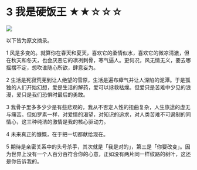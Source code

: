 # 3 我是硬饭王 ★★☆☆☆

![](3%20%E6%88%91%E6%98%AF%E7%A1%AC%E9%A5%AD%E7%8E%8B%20%E2%98%85%E2%98%85%E2%98%86%E2%98%86%E2%98%86/0E320B4F-47D6-4636-9BD6-55074B2E125C.png)

以下皆为原文摘录。

1 风是多变的。就算你在春天和夏天，喜欢它的柔情似水，喜欢它的微凉清澈，但在秋天和冬天，也会厌恶它的凛冽刺骨，寒气逼人。更何况，风无情无义，要去哪摇摆不定，想吹谁随心所欲，肆意妄为。

2 生活是死寂荒芜到让人绝望的雪原，生活是遍布瘴气并让人深陷的泥潭。于是孤独的人们开始幻想，爱是生活的解药，爱可以拯救枯燥。但爱只是苦难中少见的浪漫，爱只是我们恐惧时最后的勇敢。

3 我骨子里多多少少是有些悲观的，我从不否定人性的扭曲复杂，人生旅途的虚无与痛苦。但如罗素一样，对爱情的渴望，对知识的追求，对人类苦难不可遏制的同情心，这三种纯洁的激情是我的核心驱动力。

4 未来真正的慷慨，在于把一切都献给现在。

5 期待是亲密关系中的头号杀手，其次就是「我是对的」，第三是「你要改变」。因为世界上没有一个人百分百符合你的心意，正如没有两片同一样纹路的树叶，这还是你告诉我的。